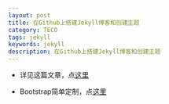 ```yaml
---
layout: post
title: 在Github上搭建Jekyll博客和创建主题
category: TECO
tags: jekyll
keywords: jekyll
description: 在Github上搭建Jekyll博客和创建主题 
---
```



- 详见这篇文章，点[这里](http://yansu.org/2014/02/12/how-to-deploy-a-blog-on-github-by-jekyll.html)

- Bootstrap简单定制，点[这里](http://liberize.me/tech/bootstrap-tweaks.html)


